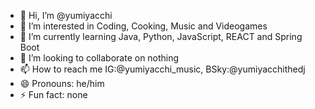 - 👋 Hi, I’m @yumiyacchi
- 👀 I’m interested in Coding, Cooking, Music and Videogames
- 🌱 I’m currently learning Java, Python, JavaScript, REACT and Spring Boot
- 💞️ I’m looking to collaborate on nothing
- 📫 How to reach me IG:@yumiyacchi_music, BSky:@yumiyacchithedj
- 😄 Pronouns: he/him
- ⚡ Fun fact: none

<!---
yumiyacchi/yumiyacchi is a ✨ special ✨ repository because its `README.md` (this file) appears on your GitHub profile.
You can click the Preview link to take a look at your changes.
--->
